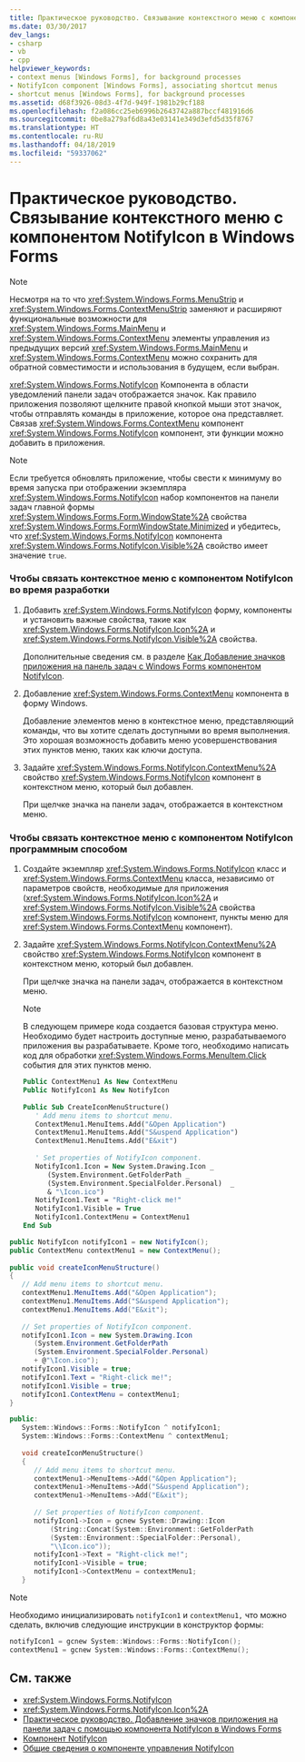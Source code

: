```yaml
---
title: Практическое руководство. Связывание контекстного меню с компонентом NotifyIcon в Windows Forms
ms.date: 03/30/2017
dev_langs:
- csharp
- vb
- cpp
helpviewer_keywords:
- context menus [Windows Forms], for background processes
- NotifyIcon component [Windows Forms], associating shortcut menus
- shortcut menus [Windows Forms], for background processes
ms.assetid: d68f3926-08d3-4f7d-949f-1981b29cf188
ms.openlocfilehash: f2a086cc25eb6996b2643742a887bccf481916d6
ms.sourcegitcommit: 0be8a279af6d8a43e03141e349d3efd5d35f8767
ms.translationtype: HT
ms.contentlocale: ru-RU
ms.lasthandoff: 04/18/2019
ms.locfileid: "59337062"
---
```

# <a name="how-to-associate-a-shortcut-menu-with-a-windows-forms-notifyicon-component"></a>Практическое руководство. Связывание контекстного меню с компонентом NotifyIcon в Windows Forms
> [!NOTE]
>  Несмотря на то что <xref:System.Windows.Forms.MenuStrip> и <xref:System.Windows.Forms.ContextMenuStrip> заменяют и расширяют функциональные возможности для <xref:System.Windows.Forms.MainMenu> и <xref:System.Windows.Forms.ContextMenu> элементы управления из предыдущих версий <xref:System.Windows.Forms.MainMenu> и <xref:System.Windows.Forms.ContextMenu> можно сохранить для обратной совместимости и использования в будущем, если выбран.  
  
 <xref:System.Windows.Forms.NotifyIcon> Компонента в области уведомлений панели задач отображается значок. Как правило приложения позволяют щелкните правой кнопкой мыши этот значок, чтобы отправлять команды в приложение, которое она представляет. Связав <xref:System.Windows.Forms.ContextMenu> компонент <xref:System.Windows.Forms.NotifyIcon> компонент, эти функции можно добавить в приложения.  
  
> [!NOTE]
>  Если требуется обновлять приложение, чтобы свести к минимуму во время запуска при отображении экземпляра <xref:System.Windows.Forms.NotifyIcon> набор компонентов на панели задач главной формы <xref:System.Windows.Forms.Form.WindowState%2A> свойства <xref:System.Windows.Forms.FormWindowState.Minimized> и убедитесь, что <xref:System.Windows.Forms.NotifyIcon> компонента <xref:System.Windows.Forms.NotifyIcon.Visible%2A> свойство имеет значение `true`.  
  
### <a name="to-associate-a-shortcut-menu-with-the-notifyicon-component-at-design-time"></a>Чтобы связать контекстное меню с компонентом NotifyIcon во время разработки  
  
1. Добавить <xref:System.Windows.Forms.NotifyIcon> форму, компоненты и установить важные свойства, такие как <xref:System.Windows.Forms.NotifyIcon.Icon%2A> и <xref:System.Windows.Forms.NotifyIcon.Visible%2A> свойства.  
  
     Дополнительные сведения см. в разделе [Как Добавление значков приложения на панель задач с Windows Forms компонентом NotifyIcon](app-icons-to-the-taskbar-with-wf-notifyicon.md).  
  
2. Добавление <xref:System.Windows.Forms.ContextMenu> компонента в форму Windows.  
  
     Добавление элементов меню в контекстное меню, представляющий команды, что вы хотите сделать доступными во время выполнения. Это хорошая возможность добавить меню усовершенствования этих пунктов меню, таких как ключи доступа.  
  
3. Задайте <xref:System.Windows.Forms.NotifyIcon.ContextMenu%2A> свойство <xref:System.Windows.Forms.NotifyIcon> компонент в контекстном меню, который был добавлен.  
  
     При щелчке значка на панели задач, отображается в контекстном меню.  
  
### <a name="to-associate-a-shortcut-menu-with-the-notifyicon-component-programmatically"></a>Чтобы связать контекстное меню с компонентом NotifyIcon программным способом  
  
1. Создайте экземпляр <xref:System.Windows.Forms.NotifyIcon> класс и <xref:System.Windows.Forms.ContextMenu> класса, независимо от параметров свойств, необходимые для приложения (<xref:System.Windows.Forms.NotifyIcon.Icon%2A> и <xref:System.Windows.Forms.NotifyIcon.Visible%2A> свойства <xref:System.Windows.Forms.NotifyIcon> компонент, пункты меню для <xref:System.Windows.Forms.ContextMenu> компонент).  
  
2. Задайте <xref:System.Windows.Forms.NotifyIcon.ContextMenu%2A> свойство <xref:System.Windows.Forms.NotifyIcon> компонент в контекстном меню, который был добавлен.  
  
     При щелчке значка на панели задач, отображается в контекстном меню.  
  
    > [!NOTE]
    >  В следующем примере кода создается базовая структура меню. Необходимо будет настроить доступные меню, разрабатываемого приложения вы разрабатываете. Кроме того, необходимо написать код для обработки <xref:System.Windows.Forms.MenuItem.Click> события для этих пунктов меню.  
  
    ```vb  
    Public ContextMenu1 As New ContextMenu  
    Public NotifyIcon1 As New NotifyIcon  
  
    Public Sub CreateIconMenuStructure()  
       ' Add menu items to shortcut menu.  
       ContextMenu1.MenuItems.Add("&Open Application")  
       ContextMenu1.MenuItems.Add("S&uspend Application")  
       ContextMenu1.MenuItems.Add("E&xit")  
  
       ' Set properties of NotifyIcon component.  
       NotifyIcon1.Icon = New System.Drawing.Icon _   
          (System.Environment.GetFolderPath _   
          (System.Environment.SpecialFolder.Personal)  _   
          & "\Icon.ico")  
       NotifyIcon1.Text = "Right-click me!"  
       NotifyIcon1.Visible = True  
       NotifyIcon1.ContextMenu = ContextMenu1  
    End Sub  
    ```  
  
```csharp  
public NotifyIcon notifyIcon1 = new NotifyIcon();  
public ContextMenu contextMenu1 = new ContextMenu();  
  
public void createIconMenuStructure()  
{  
   // Add menu items to shortcut menu.  
   contextMenu1.MenuItems.Add("&Open Application");  
   contextMenu1.MenuItems.Add("S&uspend Application");  
   contextMenu1.MenuItems.Add("E&xit");  
  
   // Set properties of NotifyIcon component.  
   notifyIcon1.Icon = new System.Drawing.Icon  
      (System.Environment.GetFolderPath  
      (System.Environment.SpecialFolder.Personal)  
      + @"\Icon.ico");  
   notifyIcon1.Visible = true;  
   notifyIcon1.Text = "Right-click me!";  
   notifyIcon1.Visible = true;  
   notifyIcon1.ContextMenu = contextMenu1;  
}  
```  
  
```cpp  
public:  
   System::Windows::Forms::NotifyIcon ^ notifyIcon1;  
   System::Windows::Forms::ContextMenu ^ contextMenu1;  
  
   void createIconMenuStructure()  
   {  
      // Add menu items to shortcut menu.  
      contextMenu1->MenuItems->Add("&Open Application");  
      contextMenu1->MenuItems->Add("S&uspend Application");  
      contextMenu1->MenuItems->Add("E&xit");  
  
      // Set properties of NotifyIcon component.  
      notifyIcon1->Icon = gcnew System::Drawing::Icon  
          (String::Concat(System::Environment::GetFolderPath  
          (System::Environment::SpecialFolder::Personal),  
          "\\Icon.ico"));  
      notifyIcon1->Text = "Right-click me!";  
      notifyIcon1->Visible = true;  
      notifyIcon1->ContextMenu = contextMenu1;  
   }  
```  
  
> [!NOTE]
>  Необходимо инициализировать `notifyIcon1` и `contextMenu1,` что можно сделать, включив следующие инструкции в конструктор формы:  
  
```cpp  
notifyIcon1 = gcnew System::Windows::Forms::NotifyIcon();  
contextMenu1 = gcnew System::Windows::Forms::ContextMenu();  
```  
  
## <a name="see-also"></a>См. также

- <xref:System.Windows.Forms.NotifyIcon>
- <xref:System.Windows.Forms.NotifyIcon.Icon%2A>
- [Практическое руководство. Добавление значков приложения на панели задач с помощью компонента NotifyIcon в Windows Forms](app-icons-to-the-taskbar-with-wf-notifyicon.md)
- [Компонент NotifyIcon](notifyicon-component-windows-forms.md)
- [Общие сведения о компоненте управления NotifyIcon](notifyicon-component-overview-windows-forms.md)
